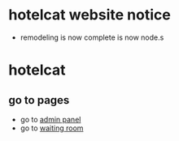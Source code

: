 # hotelcat website notice
* remodeling is now complete is now node.s

# hotelcat

## go to pages
* go to [admin panel](https://hotelcat.onrender.com/admin/)
* go to [waiting room](https://hotelcat.onrender.com/)

